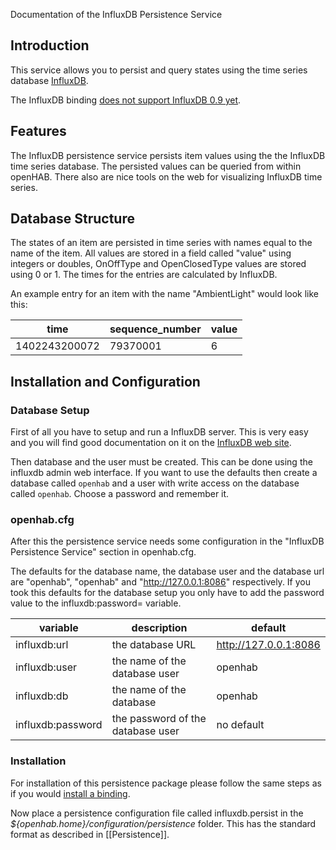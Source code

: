 Documentation of the InfluxDB Persistence Service

## Introduction

This service allows you to persist and query states using the time series database 
[InfluxDB](http://influxdb.org).

The InfluxDB binding [does not support InfluxDB 0.9 yet](https://github.com/openhab/openhab/issues/2748).

## Features

The InfluxDB persistence service persists item values using the the InfluxDB time series database.
The persisted values can be queried from within openHAB. There also are nice tools on the web for 
visualizing InfluxDB time series.

## Database Structure
The states of an item are persisted in time series with names equal to the name of the item. 
All values are stored in a field called "value" using integers or doubles, OnOffType and 
OpenClosedType values are stored using 0 or 1. 
The times for the entries are calculated by InfluxDB.

An example entry for an item with the name "AmbientLight" would look like this:

|time |   sequence_number| value|
|-----|-----------------|-------|
|1402243200072 |  79370001 |   6|


## Installation and Configuration
### Database Setup
First of all you have to setup and run a InfluxDB server. This is very easy and you will find good
documentation on it on the [InfluxDB web site](http://influxdb.com/docs/v0.8/introduction/installation.html).

Then database and the user must be created. This can be done using the influxdb 
admin web interface. If you want to use the defaults then create a database called
```openhab``` and a user with write access on the database called ```openhab```. 
Choose a password and remember it.

### openhab.cfg
After this the persistence service needs some configuration in the "InfluxDB Persistence Service" 
section in openhab.cfg.

The defaults for the database name, the database user and the database url are "openhab",
"openhab" and "http://127.0.0.1:8086" respectively. If you took this defaults for the database setup 
you only have to add the password value to the influxdb:password=<password> variable.

| variable            | description                   | default |
|---------------------|-------------------------------|---------|
|influxdb:url         | the database URL              | http://127.0.0.1:8086 |
|influxdb:user        | the name of the database user | openhab |
|influxdb:db          | the name of the database      | openhab |
| influxdb:password   | the password of the database user | no default |

### Installation
For installation of this persistence package please follow the same steps as if you would [install a binding](Bindings).

Now place a persistence configuration file called influxdb.persist in the 
_${openhab.home}/configuration/persistence_ folder. This has the standard format as described in [[Persistence]].

